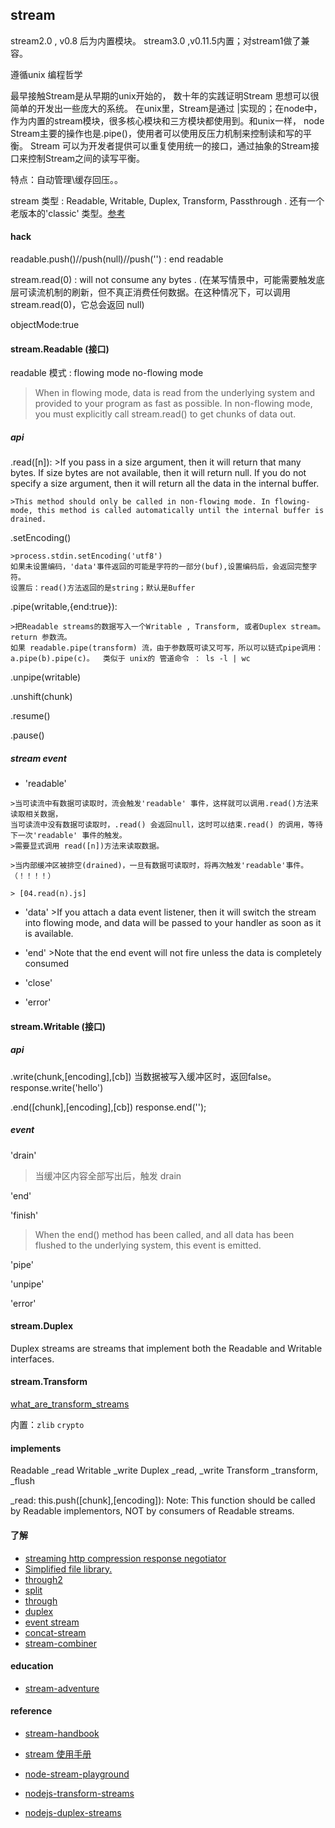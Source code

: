 stream
----


stream2.0 , v0.8 后为内置模块。
stream3.0 ,v0.11.5内置；对stream1做了兼容。


遵循unix 编程哲学

最早接触Stream是从早期的unix开始的， 数十年的实践证明Stream 思想可以很简单的开发出一些庞大的系统。
在unix里，Stream是通过 |实现的；在node中，作为内置的stream模块，很多核心模块和三方模块都使用到。和unix一样， node Stream主要的操作也是.pipe()，使用者可以使用反压力机制来控制读和写的平衡。 Stream 可以为开发者提供可以重复使用统一的接口，通过抽象的Stream接口来控制Stream之间的读写平衡。


特点：自动管理\缓存回压。。


stream 类型 : Readable, Writable, Duplex, Transform, Passthrough .
还有一个老版本的'classic' 类型。[参考](https://github.com/substack/stream-handbook#classic-streams)


#### hack
  readable.push()//push(null)//push('') : end readable

  stream.read(0) : will not consume any bytes .
  (在某写情景中，可能需要触发底层可读流机制的刷新，但不真正消费任何数据。在这种情况下，可以调用 stream.read(0)，它总会返回 null)

  objectMode:true



#### stream.Readable (接口)



  readable 模式 : flowing mode  no-flowing mode

  > When in flowing mode, data is read from the underlying system and provided to your program as fast as possible. In non-flowing mode, you must explicitly call stream.read() to get chunks of data out.



  ##### api

  .read([n]):
    >If you pass in a size argument, then it will return that many bytes. If size bytes are not available, then it will return null.
    If you do not specify a size argument, then it will return all the data in the internal buffer.

    >This method should only be called in non-flowing mode. In flowing-mode, this method is called automatically until the internal buffer is drained.


  .setEncoding()

    >process.stdin.setEncoding('utf8')
    如果未设置编码，'data'事件返回的可能是字符的一部分(buf),设置编码后，会返回完整字符。
    设置后：read()方法返回的是string；默认是Buffer


  .pipe(writable,{end:true}):

    >把Readable streams的数据写入一个Writable , Transform, 或者Duplex stream。
    return 参数流。
    如果 readable.pipe(transform) 流，由于参数既可读又可写，所以可以链式pipe调用：
    a.pipe(b).pipe(c)。  类似于 unix的 管道命令 ： ls -l | wc


  .unpipe(writable)

  .unshift(chunk)

  .resume()

  .pause()



  ##### stream event


   - 'readable'

    >当可读流中有数据可读取时，流会触发'readable' 事件，这样就可以调用.read()方法来读取相关数据，
    当可读流中没有数据可读取时，.read() 会返回null，这时可以结束.read() 的调用，等待下一次'readable' 事件的触发。
    >需要显式调用 read([n])方法来读取数据。

    >当内部缓冲区被排空(drained)，一旦有数据可读取时，将再次触发'readable'事件。（！！！！）

    > [04.read(n).js]

   - 'data'
    >If you attach a data event listener, then it will switch the stream into flowing mode, and data will be passed to your handler as soon as it is available.


   - 'end'
    >Note that the end event will not fire unless the data is completely consumed

   - 'close'

   - 'error'

#### stream.Writable (接口)

  ##### api

  .write(chunk,[encoding],[cb])
    当数据被写入缓冲区时，返回false。
    response.write('hello')

  .end([chunk],[encoding],[cb])
    response.end('');


  ##### event

  'drain'
  >当缓冲区内容全部写出后，触发 drain

  'end'

  'finish'
  >When the end() method has been called, and all data has been flushed to the underlying system, this event is emitted.

  'pipe'

  'unpipe'

  'error'


#### stream.Duplex

Duplex streams are streams that implement both the Readable and Writable interfaces.


#### stream.Transform


[what_are_transform_streams](http://codewinds.com/blog/2013-08-20-nodejs-transform-streams.html#what_are_transform_streams_)

内置：`zlib` `crypto`



#### implements

Readable    _read
Writable    _write
Duplex      _read, _write
Transform   _transform, _flush


_read:
  this.push([chunk],[encoding]): Note: This function should be called by Readable implementors, NOT by consumers of Readable streams.



#### 了解

 - [streaming http compression response negotiator](https://github.com/substack/oppressor)
 - [Simplified file library.](https://github.com/mikeal/filed)
 - [through2](http://gitlab.alibaba-inc.com/icbu-node/zeroone/blob/master/exercises/modifying_buffers/exercise.js)
 - [split](https://github.com/dominictarr/split)
 - [through](https://github.com/dominictarr/through)
 - [duplex](https://github.com/Raynos/duplexer)
 - [event stream](https://github.com/dominictarr/event-stream)
 - [concat-stream](https://github.com/maxogden/concat-stream)
 - [stream-combiner](https://github.com/dominictarr/stream-combiner)

#### education

 - [stream-adventure](https://github.com/substack/stream-adventure)

#### reference

 - [stream-handbook](https://github.com/substack/stream-handbook)
 - [stream 使用手册](http://www.open-open.com/lib/view/open1389583594648.html)
 - [node-stream-playground](https://github.com/jeresig/node-stream-playground)


 - [nodejs-transform-streams](http://codewinds.com/blog/2013-08-20-nodejs-transform-streams.html)
 - [nodejs-duplex-streams](http://codewinds.com/blog/2013-08-31-nodejs-duplex-streams.html)
